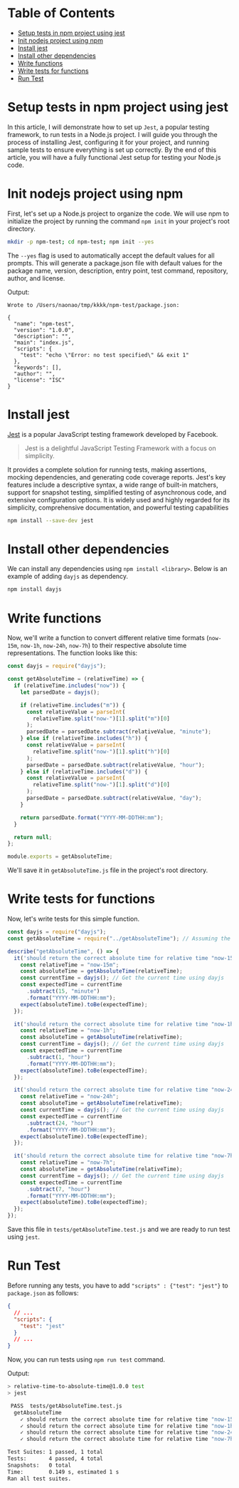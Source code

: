 # Table of Contents

<!--ts-->

- [Setup tests in npm project using jest](#setup-tests-in-npm-project-using-jest)
- [Init nodejs project using npm](#init-nodejs-project-using-npm)
- [Install jest](#install-jest)
- [Install other dependencies](#install-other-dependencies)
- [Write functions](#write-functions)
- [Write tests for functions](#write-tests-for-functions)
- [Run Test](#run-test)

<!--te-->

# Setup tests in npm project using jest

In this article, I will demonstrate how to set up `Jest`, a popular testing framework, to run tests in a Node.js project. I will guide you through the process of installing Jest, configuring it for your project, and running sample tests to ensure everything is set up correctly. By the end of this article, you will have a fully functional Jest setup for testing your Node.js code.

# Init nodejs project using npm

First, let's set up a Node.js project to organize the code. We will use npm to initialize the project by running the command `npm init` in your project's root directory.

```bash
mkdir -p npm-test; cd npm-test; npm init --yes
```

The `--yes` flag is used to automatically accept the default values for all prompts. This will generate a package.json file with default values for the package name, version, description, entry point, test command, repository, author, and license.

Output:

```
Wrote to /Users/naonao/tmp/kkkk/npm-test/package.json:

{
  "name": "npm-test",
  "version": "1.0.0",
  "description": "",
  "main": "index.js",
  "scripts": {
    "test": "echo \"Error: no test specified\" && exit 1"
  },
  "keywords": [],
  "author": "",
  "license": "ISC"
}
```

# Install jest

[Jest](https://jestjs.io/) is a popular JavaScript testing framework developed by Facebook.

> Jest is a delightful JavaScript Testing Framework with a focus on simplicity.

It provides a complete solution for running tests, making assertions, mocking dependencies, and generating code coverage reports. Jest's key features include a descriptive syntax, a wide range of built-in matchers, support for snapshot testing, simplified testing of asynchronous code, and extensive configuration options. It is widely used and highly regarded for its simplicity, comprehensive documentation, and powerful testing capabilities

```bash
npm install --save-dev jest
```

# Install other dependencies

We can install any dependencies using `npm install <library>`. Below is an example of adding `dayjs` as dependency.

```bash
npm install dayjs
```

# Write functions

Now, we'll write a function to convert different relative time formats (`now-15m`, `now-1h`, `now-24h`, `now-7h`) to their respective absolute time representations. The function looks like this:

```javascript
const dayjs = require("dayjs");

const getAbsoluteTime = (relativeTime) => {
  if (relativeTime.includes("now")) {
    let parsedDate = dayjs();

    if (relativeTime.includes("m")) {
      const relativeValue = parseInt(
        relativeTime.split("now-")[1].split("m")[0]
      );
      parsedDate = parsedDate.subtract(relativeValue, "minute");
    } else if (relativeTime.includes("h")) {
      const relativeValue = parseInt(
        relativeTime.split("now-")[1].split("h")[0]
      );
      parsedDate = parsedDate.subtract(relativeValue, "hour");
    } else if (relativeTime.includes("d")) {
      const relativeValue = parseInt(
        relativeTime.split("now-")[1].split("d")[0]
      );
      parsedDate = parsedDate.subtract(relativeValue, "day");
    }

    return parsedDate.format("YYYY-MM-DDTHH:mm");
  }

  return null;
};

module.exports = getAbsoluteTime;
```

We'll save it in `getAbsoluteTime.js` file in the project's root directory.

# Write tests for functions

Now, let's write tests for this simple function.

```javascript
const dayjs = require("dayjs");
const getAbsoluteTime = require("../getAbsoluteTime"); // Assuming the function is exported from a separate file

describe("getAbsoluteTime", () => {
  it('should return the correct absolute time for relative time "now-15m"', () => {
    const relativeTime = "now-15m";
    const absoluteTime = getAbsoluteTime(relativeTime);
    const currentTime = dayjs(); // Get the current time using dayjs
    const expectedTime = currentTime
      .subtract(15, "minute")
      .format("YYYY-MM-DDTHH:mm");
    expect(absoluteTime).toBe(expectedTime);
  });

  it('should return the correct absolute time for relative time "now-1h"', () => {
    const relativeTime = "now-1h";
    const absoluteTime = getAbsoluteTime(relativeTime);
    const currentTime = dayjs(); // Get the current time using dayjs
    const expectedTime = currentTime
      .subtract(1, "hour")
      .format("YYYY-MM-DDTHH:mm");
    expect(absoluteTime).toBe(expectedTime);
  });

  it('should return the correct absolute time for relative time "now-24h"', () => {
    const relativeTime = "now-24h";
    const absoluteTime = getAbsoluteTime(relativeTime);
    const currentTime = dayjs(); // Get the current time using dayjs
    const expectedTime = currentTime
      .subtract(24, "hour")
      .format("YYYY-MM-DDTHH:mm");
    expect(absoluteTime).toBe(expectedTime);
  });

  it('should return the correct absolute time for relative time "now-7h"', () => {
    const relativeTime = "now-7h";
    const absoluteTime = getAbsoluteTime(relativeTime);
    const currentTime = dayjs(); // Get the current time using dayjs
    const expectedTime = currentTime
      .subtract(7, "hour")
      .format("YYYY-MM-DDTHH:mm");
    expect(absoluteTime).toBe(expectedTime);
  });
});
```

Save this file in `tests/getAbsoluteTime.test.js` and we are ready to run test using `jest`.

# Run Test

Before running any tests, you have to add `"scripts" : {"test": "jest"}` to `package.json` as follows:

```json
{
  // ...
  "scripts": {
    "test": "jest"
  }
  // ...
}
```

Now, you can run tests using `npm run test` command.

Output:

```bash
> relative-time-to-absolute-time@1.0.0 test
> jest

 PASS  tests/getAbsoluteTime.test.js
  getAbsoluteTime
    ✓ should return the correct absolute time for relative time "now-15m" (2 ms)
    ✓ should return the correct absolute time for relative time "now-1h"
    ✓ should return the correct absolute time for relative time "now-24h" (1 ms)
    ✓ should return the correct absolute time for relative time "now-7h"

Test Suites: 1 passed, 1 total
Tests:       4 passed, 4 total
Snapshots:   0 total
Time:        0.149 s, estimated 1 s
Ran all test suites.
```
